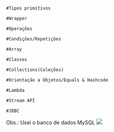 # 
    #Tipos primitivos
    
    #Wrapper
    
    #Operações
    
    #Condições/Repetições
    
    #Array
    
    #Classes
    
    #Collections(Coleções)
    
    #Orientação a Objetos/Equals & Hashcode
    
    #Lambda
    
    #Stream API
    
    #JDBC 
  
  Obs.: Usei o banco de dados MySQL <img src="https://img.shields.io/badge/MySQL-00000F?style=for-the-badge&logo=mysql&logoColor=white"/>
    
    
